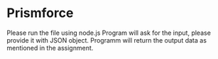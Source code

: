 # Prismforce
Please run the file using node.js
Program will ask for the input, please provide it with JSON object.
Programm will return the output data as mentioned in the assignment.
